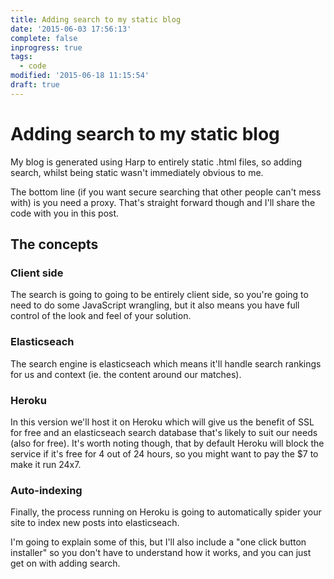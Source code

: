 ```yaml
---
title: Adding search to my static blog
date: '2015-06-03 17:56:13'
complete: false
inprogress: true
tags:
  - code
modified: '2015-06-18 11:15:54'
draft: true
---
```

# Adding search to my static blog

My blog is generated using Harp to entirely static .html files, so adding search, whilst being static wasn't immediately obvious to me.

The bottom line (if you want secure searching that other people can't mess with) is you need a proxy. That's straight forward though and I'll share the code with you in this post.

## The concepts

### Client side

The search is going to going to be entirely client side, so you're going to need to do some JavaScript wrangling, but it also means you have full control of the look and feel of your solution.

### Elasticseach

The search engine is elasticseach which means it'll handle search rankings for us and context (ie. the content around our matches).

### Heroku

In this version we'll host it on Heroku which will give us the benefit of SSL for free and an elasticseach search database that's likely to suit our needs (also for free). It's worth noting though, that by default Heroku will block the service if it's free for 4 out of 24 hours, so you might want to pay the $7 to make it run 24x7.

### Auto-indexing

Finally, the process running on Heroku is going to automatically spider your site to index new posts into elasticseach.

I'm going to explain some of this, but I'll also include a "one click button installer" so you don't have to understand how it works, and you can just get on with adding search.

